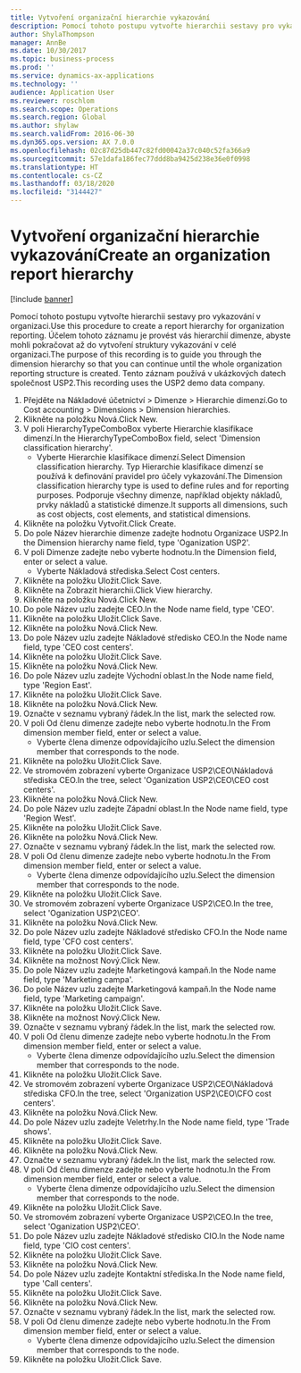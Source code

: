 ```yaml
---
title: Vytvoření organizační hierarchie vykazování
description: Pomocí tohoto postupu vytvořte hierarchii sestavy pro vykazování v organizaci.
author: ShylaThompson
manager: AnnBe
ms.date: 10/30/2017
ms.topic: business-process
ms.prod: ''
ms.service: dynamics-ax-applications
ms.technology: ''
audience: Application User
ms.reviewer: roschlom
ms.search.scope: Operations
ms.search.region: Global
ms.author: shylaw
ms.search.validFrom: 2016-06-30
ms.dyn365.ops.version: AX 7.0.0
ms.openlocfilehash: 02c87d25db447c82fd00042a37c040c52fa366a9
ms.sourcegitcommit: 57e1dafa186fec77ddd8ba9425d238e36e0f0998
ms.translationtype: HT
ms.contentlocale: cs-CZ
ms.lasthandoff: 03/18/2020
ms.locfileid: "3144427"
---
```

# <a name="create-an-organization-report-hierarchy"></a><span data-ttu-id="50924-103">Vytvoření organizační hierarchie vykazování</span><span class="sxs-lookup"><span data-stu-id="50924-103">Create an organization report hierarchy</span></span>

[!include [banner](../../includes/banner.md)]

<span data-ttu-id="50924-104">Pomocí tohoto postupu vytvořte hierarchii sestavy pro vykazování v organizaci.</span><span class="sxs-lookup"><span data-stu-id="50924-104">Use this procedure to create a report hierarchy for organization reporting.</span></span> <span data-ttu-id="50924-105">Účelem tohoto záznamu je provést vás hierarchií dimenze, abyste mohli pokračovat až do vytvoření struktury vykazování v celé organizaci.</span><span class="sxs-lookup"><span data-stu-id="50924-105">The purpose of this recording is to guide you through the dimension hierarchy so that you can continue until the whole organization reporting structure is created.</span></span> <span data-ttu-id="50924-106">Tento záznam používá v ukázkových datech společnost USP2.</span><span class="sxs-lookup"><span data-stu-id="50924-106">This recording uses the USP2 demo data company.</span></span>

1. <span data-ttu-id="50924-107">Přejděte na Nákladové účetnictví > Dimenze > Hierarchie dimenzí.</span><span class="sxs-lookup"><span data-stu-id="50924-107">Go to Cost accounting > Dimensions > Dimension hierarchies.</span></span>
2. <span data-ttu-id="50924-108">Klikněte na položku Nová.</span><span class="sxs-lookup"><span data-stu-id="50924-108">Click New.</span></span>
3. <span data-ttu-id="50924-109">V poli HierarchyTypeComboBox vyberte Hierarchie klasifikace dimenzí.</span><span class="sxs-lookup"><span data-stu-id="50924-109">In the HierarchyTypeComboBox field, select 'Dimension classification hierarchy'.</span></span>
    * <span data-ttu-id="50924-110">Vyberte Hierarchie klasifikace dimenzí.</span><span class="sxs-lookup"><span data-stu-id="50924-110">Select Dimension classification hierarchy.</span></span> <span data-ttu-id="50924-111">Typ Hierarchie klasifikace dimenzí se používá k definování pravidel pro účely vykazování.</span><span class="sxs-lookup"><span data-stu-id="50924-111">The Dimension classification hierarchy type is used to define rules and for reporting purposes.</span></span> <span data-ttu-id="50924-112">Podporuje všechny dimenze, například objekty nákladů, prvky nákladů a statistické dimenze.</span><span class="sxs-lookup"><span data-stu-id="50924-112">It supports all dimensions, such as cost objects, cost elements, and statistical dimensions.</span></span>  
4. <span data-ttu-id="50924-113">Klikněte na položku Vytvořit.</span><span class="sxs-lookup"><span data-stu-id="50924-113">Click Create.</span></span>
5. <span data-ttu-id="50924-114">Do pole Název hierarchie dimenze zadejte hodnotu Organizace USP2.</span><span class="sxs-lookup"><span data-stu-id="50924-114">In the Dimension hierarchy name field, type 'Oganization USP2'.</span></span>
6. <span data-ttu-id="50924-115">V poli Dimenze zadejte nebo vyberte hodnotu.</span><span class="sxs-lookup"><span data-stu-id="50924-115">In the Dimension field, enter or select a value.</span></span>
    * <span data-ttu-id="50924-116">Vyberte Nákladová střediska.</span><span class="sxs-lookup"><span data-stu-id="50924-116">Select Cost centers.</span></span>  
7. <span data-ttu-id="50924-117">Klikněte na položku Uložit.</span><span class="sxs-lookup"><span data-stu-id="50924-117">Click Save.</span></span>
8. <span data-ttu-id="50924-118">Klikněte na Zobrazit hierarchii.</span><span class="sxs-lookup"><span data-stu-id="50924-118">Click View hierarchy.</span></span>
9. <span data-ttu-id="50924-119">Klikněte na položku Nová.</span><span class="sxs-lookup"><span data-stu-id="50924-119">Click New.</span></span>
10. <span data-ttu-id="50924-120">Do pole Název uzlu zadejte CEO.</span><span class="sxs-lookup"><span data-stu-id="50924-120">In the Node name field, type 'CEO'.</span></span>
11. <span data-ttu-id="50924-121">Klikněte na položku Uložit.</span><span class="sxs-lookup"><span data-stu-id="50924-121">Click Save.</span></span>
12. <span data-ttu-id="50924-122">Klikněte na položku Nová.</span><span class="sxs-lookup"><span data-stu-id="50924-122">Click New.</span></span>
13. <span data-ttu-id="50924-123">Do pole Název uzlu zadejte Nákladové středisko CEO.</span><span class="sxs-lookup"><span data-stu-id="50924-123">In the Node name field, type 'CEO cost centers'.</span></span>
14. <span data-ttu-id="50924-124">Klikněte na položku Uložit.</span><span class="sxs-lookup"><span data-stu-id="50924-124">Click Save.</span></span>
15. <span data-ttu-id="50924-125">Klikněte na položku Nová.</span><span class="sxs-lookup"><span data-stu-id="50924-125">Click New.</span></span>
16. <span data-ttu-id="50924-126">Do pole Název uzlu zadejte Východní oblast.</span><span class="sxs-lookup"><span data-stu-id="50924-126">In the Node name field, type 'Region East'.</span></span>
17. <span data-ttu-id="50924-127">Klikněte na položku Uložit.</span><span class="sxs-lookup"><span data-stu-id="50924-127">Click Save.</span></span>
18. <span data-ttu-id="50924-128">Klikněte na položku Nová.</span><span class="sxs-lookup"><span data-stu-id="50924-128">Click New.</span></span>
19. <span data-ttu-id="50924-129">Označte v seznamu vybraný řádek.</span><span class="sxs-lookup"><span data-stu-id="50924-129">In the list, mark the selected row.</span></span>
20. <span data-ttu-id="50924-130">V poli Od členu dimenze zadejte nebo vyberte hodnotu.</span><span class="sxs-lookup"><span data-stu-id="50924-130">In the From dimension member field, enter or select a value.</span></span>
    * <span data-ttu-id="50924-131">Vyberte člena dimenze odpovídajícího uzlu.</span><span class="sxs-lookup"><span data-stu-id="50924-131">Select the dimension member that corresponds to the node.</span></span>  
21. <span data-ttu-id="50924-132">Klikněte na položku Uložit.</span><span class="sxs-lookup"><span data-stu-id="50924-132">Click Save.</span></span>
22. <span data-ttu-id="50924-133">Ve stromovém zobrazení vyberte Organizace USP2\CEO\Nákladová střediska CEO.</span><span class="sxs-lookup"><span data-stu-id="50924-133">In the tree, select 'Oganization USP2\CEO\CEO cost centers'.</span></span>
23. <span data-ttu-id="50924-134">Klikněte na položku Nová.</span><span class="sxs-lookup"><span data-stu-id="50924-134">Click New.</span></span>
24. <span data-ttu-id="50924-135">Do pole Název uzlu zadejte Západní oblast.</span><span class="sxs-lookup"><span data-stu-id="50924-135">In the Node name field, type 'Region West'.</span></span>
25. <span data-ttu-id="50924-136">Klikněte na položku Uložit.</span><span class="sxs-lookup"><span data-stu-id="50924-136">Click Save.</span></span>
26. <span data-ttu-id="50924-137">Klikněte na položku Nová.</span><span class="sxs-lookup"><span data-stu-id="50924-137">Click New.</span></span>
27. <span data-ttu-id="50924-138">Označte v seznamu vybraný řádek.</span><span class="sxs-lookup"><span data-stu-id="50924-138">In the list, mark the selected row.</span></span>
28. <span data-ttu-id="50924-139">V poli Od členu dimenze zadejte nebo vyberte hodnotu.</span><span class="sxs-lookup"><span data-stu-id="50924-139">In the From dimension member field, enter or select a value.</span></span>
    * <span data-ttu-id="50924-140">Vyberte člena dimenze odpovídajícího uzlu.</span><span class="sxs-lookup"><span data-stu-id="50924-140">Select the dimension member that corresponds to the node.</span></span>  
29. <span data-ttu-id="50924-141">Klikněte na položku Uložit.</span><span class="sxs-lookup"><span data-stu-id="50924-141">Click Save.</span></span>
30. <span data-ttu-id="50924-142">Ve stromovém zobrazení vyberte Organizace USP2\CEO.</span><span class="sxs-lookup"><span data-stu-id="50924-142">In the tree, select 'Oganization USP2\CEO'.</span></span>
31. <span data-ttu-id="50924-143">Klikněte na položku Nová.</span><span class="sxs-lookup"><span data-stu-id="50924-143">Click New.</span></span>
32. <span data-ttu-id="50924-144">Do pole Název uzlu zadejte Nákladové středisko CFO.</span><span class="sxs-lookup"><span data-stu-id="50924-144">In the Node name field, type 'CFO cost centers'.</span></span>
33. <span data-ttu-id="50924-145">Klikněte na položku Uložit.</span><span class="sxs-lookup"><span data-stu-id="50924-145">Click Save.</span></span>
34. <span data-ttu-id="50924-146">Klikněte na možnost Nový.</span><span class="sxs-lookup"><span data-stu-id="50924-146">Click New.</span></span>
35. <span data-ttu-id="50924-147">Do pole Název uzlu zadejte Marketingová kampaň.</span><span class="sxs-lookup"><span data-stu-id="50924-147">In the Node name field, type 'Marketing campa'.</span></span>
36. <span data-ttu-id="50924-148">Do pole Název uzlu zadejte Marketingová kampaň.</span><span class="sxs-lookup"><span data-stu-id="50924-148">In the Node name field, type 'Marketing campaign'.</span></span>
37. <span data-ttu-id="50924-149">Klikněte na položku Uložit.</span><span class="sxs-lookup"><span data-stu-id="50924-149">Click Save.</span></span>
38. <span data-ttu-id="50924-150">Klikněte na možnost Nový.</span><span class="sxs-lookup"><span data-stu-id="50924-150">Click New.</span></span>
39. <span data-ttu-id="50924-151">Označte v seznamu vybraný řádek.</span><span class="sxs-lookup"><span data-stu-id="50924-151">In the list, mark the selected row.</span></span>
40. <span data-ttu-id="50924-152">V poli Od členu dimenze zadejte nebo vyberte hodnotu.</span><span class="sxs-lookup"><span data-stu-id="50924-152">In the From dimension member field, enter or select a value.</span></span>
    * <span data-ttu-id="50924-153">Vyberte člena dimenze odpovídajícího uzlu.</span><span class="sxs-lookup"><span data-stu-id="50924-153">Select the dimension member that corresponds to the node.</span></span>  
41. <span data-ttu-id="50924-154">Klikněte na položku Uložit.</span><span class="sxs-lookup"><span data-stu-id="50924-154">Click Save.</span></span>
42. <span data-ttu-id="50924-155">Ve stromovém zobrazení vyberte Organizace USP2\CEO\Nákladová střediska CFO.</span><span class="sxs-lookup"><span data-stu-id="50924-155">In the tree, select 'Organization USP2\CEO\CFO cost centers'.</span></span>
43. <span data-ttu-id="50924-156">Klikněte na položku Nová.</span><span class="sxs-lookup"><span data-stu-id="50924-156">Click New.</span></span>
44. <span data-ttu-id="50924-157">Do pole Název uzlu zadejte Veletrhy.</span><span class="sxs-lookup"><span data-stu-id="50924-157">In the Node name field, type 'Trade shows'.</span></span>
45. <span data-ttu-id="50924-158">Klikněte na položku Uložit.</span><span class="sxs-lookup"><span data-stu-id="50924-158">Click Save.</span></span>
46. <span data-ttu-id="50924-159">Klikněte na položku Nová.</span><span class="sxs-lookup"><span data-stu-id="50924-159">Click New.</span></span>
47. <span data-ttu-id="50924-160">Označte v seznamu vybraný řádek.</span><span class="sxs-lookup"><span data-stu-id="50924-160">In the list, mark the selected row.</span></span>
48. <span data-ttu-id="50924-161">V poli Od členu dimenze zadejte nebo vyberte hodnotu.</span><span class="sxs-lookup"><span data-stu-id="50924-161">In the From dimension member field, enter or select a value.</span></span>
    * <span data-ttu-id="50924-162">Vyberte člena dimenze odpovídajícího uzlu.</span><span class="sxs-lookup"><span data-stu-id="50924-162">Select the dimension member that corresponds to the node.</span></span>  
49. <span data-ttu-id="50924-163">Klikněte na položku Uložit.</span><span class="sxs-lookup"><span data-stu-id="50924-163">Click Save.</span></span>
50. <span data-ttu-id="50924-164">Ve stromovém zobrazení vyberte Organizace USP2\CEO.</span><span class="sxs-lookup"><span data-stu-id="50924-164">In the tree, select 'Oganization USP2\CEO'.</span></span>
51. <span data-ttu-id="50924-165">Do pole Název uzlu zadejte Nákladové středisko CIO.</span><span class="sxs-lookup"><span data-stu-id="50924-165">In the Node name field, type 'CIO cost centers'.</span></span>
52. <span data-ttu-id="50924-166">Klikněte na položku Uložit.</span><span class="sxs-lookup"><span data-stu-id="50924-166">Click Save.</span></span>
53. <span data-ttu-id="50924-167">Klikněte na položku Nová.</span><span class="sxs-lookup"><span data-stu-id="50924-167">Click New.</span></span>
54. <span data-ttu-id="50924-168">Do pole Název uzlu zadejte Kontaktní střediska.</span><span class="sxs-lookup"><span data-stu-id="50924-168">In the Node name field, type 'Call centers'.</span></span>
55. <span data-ttu-id="50924-169">Klikněte na položku Uložit.</span><span class="sxs-lookup"><span data-stu-id="50924-169">Click Save.</span></span>
56. <span data-ttu-id="50924-170">Klikněte na položku Nová.</span><span class="sxs-lookup"><span data-stu-id="50924-170">Click New.</span></span>
57. <span data-ttu-id="50924-171">Označte v seznamu vybraný řádek.</span><span class="sxs-lookup"><span data-stu-id="50924-171">In the list, mark the selected row.</span></span>
58. <span data-ttu-id="50924-172">V poli Od členu dimenze zadejte nebo vyberte hodnotu.</span><span class="sxs-lookup"><span data-stu-id="50924-172">In the From dimension member field, enter or select a value.</span></span>
    * <span data-ttu-id="50924-173">Vyberte člena dimenze odpovídajícího uzlu.</span><span class="sxs-lookup"><span data-stu-id="50924-173">Select the dimension member that corresponds to the node.</span></span>  
59. <span data-ttu-id="50924-174">Klikněte na položku Uložit.</span><span class="sxs-lookup"><span data-stu-id="50924-174">Click Save.</span></span>


